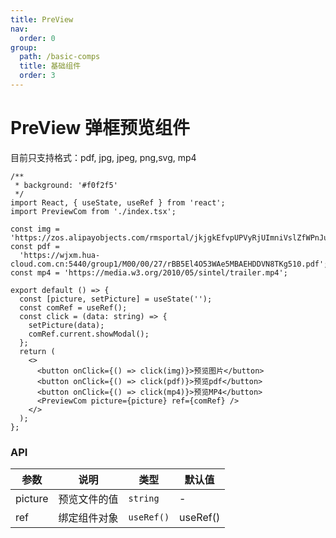 ```yaml
---
title: PreView
nav:
  order: 0
group:
  path: /basic-comps
  title: 基础组件
  order: 3
---
```


# PreView 弹框预览组件

目前只支持格式：pdf, jpg, jpeg, png,svg, mp4

```tsx
/**
 * background: '#f0f2f5'
 */
import React, { useState, useRef } from 'react';
import PreviewCom from './index.tsx';

const img = 'https://zos.alipayobjects.com/rmsportal/jkjgkEfvpUPVyRjUImniVslZfWPnJuuZ.png';
const pdf =
  'https://wjxm.hua-cloud.com.cn:5440/group1/M00/00/27/rBB5El4O53WAe5MBAEHDDVN8TKg510.pdf';
const mp4 = 'https://media.w3.org/2010/05/sintel/trailer.mp4';

export default () => {
  const [picture, setPicture] = useState('');
  const comRef = useRef();
  const click = (data: string) => {
    setPicture(data);
    comRef.current.showModal();
  };
  return (
    <>
      <button onClick={() => click(img)}>预览图片</button>
      <button onClick={() => click(pdf)}>预览pdf</button>
      <button onClick={() => click(mp4)}>预览MP4</button>
      <PreviewCom picture={picture} ref={comRef} />
    </>
  );
};
```

### API

| 参数    | 说明         | 类型       | 默认值   |
| ------- | ------------ | ---------- | -------- |
| picture | 预览文件的值 | `string`   | -        |
| ref     | 绑定组件对象 | `useRef()` | useRef() |
